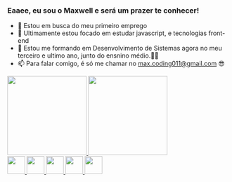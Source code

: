 ### Eaaee, eu sou o Maxwell e será um prazer te conhecer!

- 🔭 Estou em busca do meu primeiro emprego
- 🌱 Ultimamente estou focado em estudar javascript, e tecnologias front-end
- 💬 Estou me formando em Desenvolvimento de Sistemas agora no meu terceiro e ultimo ano, junto do ensnino médio.👨‍🎓
- 📫 Para falar comigo, é só me chamar no max.coding011@gmail.com 😎

 <div>
  <a href="https://github.com/Maxwell-Santos">
  <img height="180em" src="https://github-readme-stats.vercel.app/api?username=Maxwell-Santos&show_icons=true&theme=vue&include_all_commits=true&count_private=true"/>
  <img height="180em" src="https://github-readme-stats.vercel.app/api/top-langs/?username=Maxwell-Santos&layout=compact&langs_count=7&theme=vue"/>
</div>
 
 <div>
   <img src='https://cdn.jsdelivr.net/gh/devicons/devicon/icons/html5/html5-original.svg'           width="40px" height="40px"/>
   <img src='https://cdn.jsdelivr.net/gh/devicons/devicon/icons/css3/css3-original.svg'             width="40px" height="40px"/>
   <img src='https://cdn.jsdelivr.net/gh/devicons/devicon/icons/javascript/javascript-original.svg' width="40px" height="40px"/>
   <img src='https://cdn.jsdelivr.net/gh/devicons/devicon/icons/typescript/typescript-original.svg' width="40px" height="40px"/>
   <img src='https://cdn.jsdelivr.net/gh/devicons/devicon/icons/sass/sass-original.svg'             width="40px" height="40px"/>
  </div>
